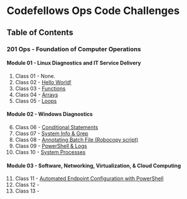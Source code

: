 # Codefellows Ops Code Challenges

## Table of Contents

### 201 Ops - Foundation of Computer Operations

#### Module 01 - Linux Diagnostics and IT Service Delivery

1. Class 01 - None.
2. Class 02 - [Hello World!](/201-ops/02_helloworld.sh)
3. Class 03 - [Functions](/201-ops/03_functions.sh)
4. Class 04 - [Arrays](/201-ops/04_arrays.sh)
5. Class 05 - [Loops](/201-ops/05_loops.sh)

#### Module 02 - Windows Diagnostics

6. Class 06 - [Conditional Statements](/201-ops/06_conditionals.sh)
7. Class 07 - [System Info & Grep](/201-ops/07_sysinfo.sh)
8. Class 08 - [Annotating Batch File (Robocopy script)](/201-ops/08_robocopy.bat)
9. Class 09 - [PowerShell & Logs](/201-ops/09_powershell_logs.ps1)
10. Class 10 - [System Processes](/201-ops/10_system_process.ps1)

#### Module 03 - Software, Networking, Virtualization, & Cloud Computing

11. Class 11 - [Automated Endpoint Configuration with PowerShell](/201-ops/11_auto_endpt_config.ps1)
12. Class 12 -
13. Class 13 -

